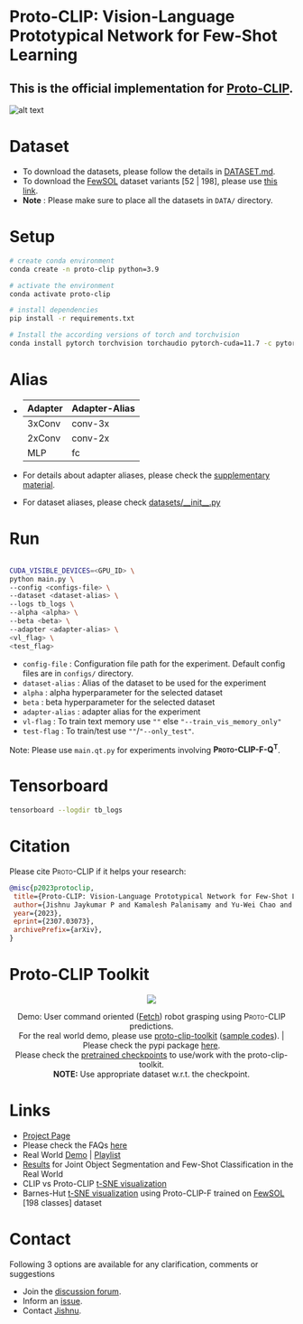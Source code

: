 # Proto-CLIP: Vision-Language Prototypical Network for Few-Shot Learning

## This is the official implementation for [Proto-CLIP](https://irvlutd.github.io/Proto-CLIP).

![alt text](https://irvlutd.github.io/Proto-CLIP/assets/images/proto-clip/proto_clip.webp)


# Dataset
- To download the datasets, please follow the details in [DATASET.md](DATASET.md).
- To download the [FewSOL](https://irvlutd.github.io/FewSOL/) dataset variants [52 | 198], please use [this link](https://utdallas.box.com/v/proto-clip-fewsol-variants).
- **Note** : Please make sure to place all the datasets in `DATA/` directory.

# Setup
```sh
# create conda environment
conda create -n proto-clip python=3.9

# activate the environment
conda activate proto-clip

# install dependencies
pip install -r requirements.txt

# Install the according versions of torch and torchvision
conda install pytorch torchvision torchaudio pytorch-cuda=11.7 -c pytorch -c nvidia
```

# Alias
 
- | **Adapter** | **Adapter-Alias** |
  |-------------|-----------------|
  | 3xConv      | conv-3x         |
  | 2xConv      | conv-2x         |
  | MLP         | fc              |
- For details about adapter aliases, please check the [supplementary material](https://arxiv.org/src/2307.03073v1/anc/Proto_CLIP_supp.pdf).

- For dataset aliases, please check [datasets/\_\_init\_\_.py](datasets/__init__.py)
 

# Run
```sh

CUDA_VISIBLE_DEVICES=<GPU_ID> \
python main.py \
--config <configs-file> \
--dataset <dataset-alias> \
--logs tb_logs \
--alpha <alpha> \
--beta <beta> \
--adapter <adapter-alias> \
<vl_flag> \
<test_flag>
```

- `config-file` : Configuration file path for the experiment. Default config files are in `configs/` directory.
- `dataset-alias` : Alias of the dataset to be used for the experiment
- `alpha` : alpha hyperparameter for the selected dataset
- `beta` : beta hyperparameter for the selected dataset
- `adapter-alias` : adapter alias for the experiment
- `vl-flag` : To train text memory use `""` else `"--train_vis_memory_only"`
- `test-flag` : To train/test use `""`/`"--only_test"`. 

Note: Please use `main.qt.py` for experiments involving <strong style="font-variant: small-caps">Proto-CLIP-F-Q<sup>T</sup></strong>.

# Tensorboard
```sh
tensorboard --logdir tb_logs
```

# Citation
Please cite <span style="font-variant: small-caps">Proto-CLIP</span> if it helps your research:
```bibtex
@misc{p2023protoclip,
 title={Proto-CLIP: Vision-Language Prototypical Network for Few-Shot Learning}, 
 author={Jishnu Jaykumar P and Kamalesh Palanisamy and Yu-Wei Chao and Xinya Du and Yu Xiang},
 year={2023},
 eprint={2307.03073},
 archivePrefix={arXiv},
}
```

# Proto-CLIP Toolkit
<p align="center">
  <img src="media/real-world.gif">
</p>
<p align="center">
 Demo: User command oriented (<a href="https://fetchrobotics.borealtech.com/robotics-platforms/fetch-mobile-manipulator/?lang=en">Fetch</a>) robot grasping using <span style="font-variant: small-caps">Proto-CLIP</span> predictions. <br>For the real world demo, please use <a href="./toolkit/"> proto-clip-toolkit</a> (<a href="./toolkit/README.md">sample codes</a>). | Please check the pypi package <a href="https://pypi.org/project/proto-clip-toolkit/">here</a>.<br>
 Please check the <a href="./pretrained_ckpt/">pretrained checkpoints</a> to use/work with the proto-clip-toolkit.<br><b>NOTE:</b> Use appropriate dataset w.r.t. the checkpoint.
</p>

# Links
- [Project Page](https://irvlutd.github.io/Proto-CLIP)
- Please check the FAQs [here](#FAQs)
- Real World [Demo](https://irvlutd.github.io/Proto-CLIP#demo) | [Playlist](https://www.youtube.com/watch?v=CisrACRE7qE&list=PLgOC2wLNlACnuPrQV2Kxq2PtTAgUqdM-T)
- [Results](https://irvlutd.github.io/Proto-CLIP#jos-fsc) for Joint Object Segmentation and Few-Shot Classification in the Real World
- CLIP vs Proto-CLIP [t-SNE visualization](https://irvlutd.github.io/Proto-CLIP#clip-vs-proto-clip-t-sne)
- Barnes-Hut [t-SNE visualization](https://irvlutd.github.io/Proto-CLIP#t-sne) using Proto-CLIP-F trained on [FewSOL](https://irvlutd.github.io/FewSOL) [198 classes] dataset

# Contact
Following 3 options are available for any clarification, comments or suggestions
- Join the [discussion forum](https://github.com/IRVLUTD/Proto-CLIP/discussions).
- Inform an [issue](https://github.com/IRVLUTD/Proto-CLIP/issues).
- Contact [Jishnu](https://jishnujayakumar.github.io/).
